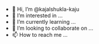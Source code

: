 - 👋 Hi, I’m @kajalshukla-kaju
- 👀 I’m interested in ...
- 🌱 I’m currently learning ...
- 💞️ I’m looking to collaborate on ...
- 📫 How to reach me ...

<!---
kajalshukla-kaju/kajalshukla-kaju is a ✨ special ✨ repository because its `README.md` (this file) appears on your GitHub profile.
You can click the Preview link to take a look at your changes.
--->
